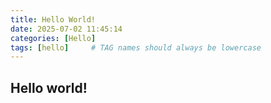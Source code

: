 ```yaml
---
title: Hello World!
date: 2025-07-02 11:45:14
categories: [Hello]
tags: [hello]     # TAG names should always be lowercase
---
```


## Hello world!
